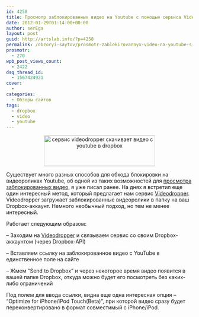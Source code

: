 ```yaml
---
id: 4258
title: Просмотр заблокированных видео на Youtube с помощью сервиса Videodropper
date: 2012-01-29T01:14:00+00:00
author: serEga
layout: post
guid: http://artslab.info/?p=4258
permalink: /obzoryi-saytov/prosmotr-zablokirovannyx-video-na-youtube-s-pomoshhyu-servisa-videodropper/
prosmotr:
  - 270
wpb_post_views_count:
  - 2422
dsq_thread_id:
  - 1567424921
cover:
  - 
categories:
  - Обзоры сайтов
tags:
  - dropbox
  - video
  - youtube
---
```

<center>
  <a href="http://img.artslab.info/videodropper.jpg"><img src="http://img.artslab.info/videodropper-300x83.jpg" alt="сервис videodropper скачивает видео с youtube в dropbox" title="videodropper" width="300" height="83" class="aligncenter size-medium wp-image-4272" /></a>
</center>

Существует много разных способов для обхода блокировки на видеороликах Youtube, об одной из таких возможностей для [просмотра заблокированных видео](http://artslab.info/sovetyi/eto-video-ne-dostupno-dlya-prosmotra-kak-smotret-zablokirovannoe-video-s-youtube/ "Это видео не доступно для просмотра — как смотреть заблокированное видео с youtube"), я уже писал ранее. На днях я встретил еще один интересный метод, который предлагает нам сервис [Videodropper](http://videodropper.ep.io/). Videodropper загружает заблокированные видеоролики в папку на ваш Dropbox-аккаунт. Немного необычный подход, но тем не менее интересный.

Работает следующим образом:
  
&#8211; Заходим на [Videodropper](http://videodropper.ep.io/) и связываем сервис со своим Dropbox-аккаунтом (через Dropbox-API)
  
&#8211; Вставляем ссылку на заблокированное видео с YouTube в единственное поле на сайте
  
&#8211; Жмем &#8220;Send to Dropbox&#8221; и через некоторое время видео появится в вашей папке Dropbox, откуда можно будет его посмотреть без каких-либо ограничений

Под полем для ввода ссылки, видна еще одна интересная опция &#8211; &#8220;Optimize for iPhone/iPod Touch(Beta)&#8221;, при которой видео сразу будет переконвертировано в формат совместимый с iPhone/iPod.